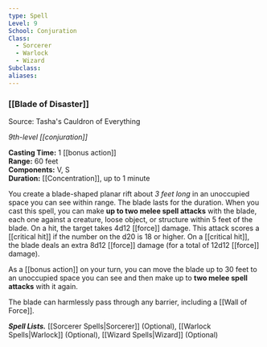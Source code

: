 ```yaml
---
type: Spell
Level: 9
School: Conjuration
Class:
  - Sorcerer
  - Warlock
  - Wizard
Subclass:
aliases:
---
```

### [[Blade of Disaster]] 

Source: Tasha's Cauldron of Everything

_9th-level [[conjuration]]_

**Casting Time:** 1 [[bonus action]]  
**Range:** 60 feet  
**Components:** V, S  
**Duration:** [[Concentration]], up to 1 minute

You create a blade-shaped planar rift about *3 feet long* in an unoccupied space you can see within range. The blade lasts for the duration. When you cast this spell, you can make **up to two melee spell attacks** with the blade, each one against a creature, loose object, or structure within 5 feet of the blade. On a hit, the target takes 4d12 [[force]] damage. This attack scores a [[critical hit]] if the number on the d20 is 18 or higher. On a [[critical hit]], the blade deals an extra 8d12 [[force]] damage (for a total of 12d12 [[force]] damage).

As a [[bonus action]] on your turn, you can move the blade up to 30 feet to an unoccupied space you can see and then make up to **two melee spell attacks** with it again.

The blade can harmlessly pass through any barrier, including a [[Wall of Force]].

**_Spell Lists._** [[Sorcerer Spells|Sorcerer]] (Optional), [[Warlock Spells|Warlock]] (Optional), [[Wizard Spells|Wizard]] (Optional) 